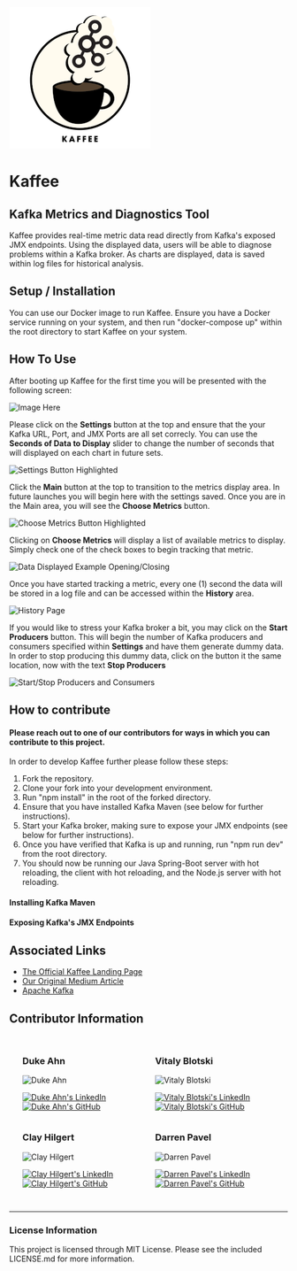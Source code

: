 ![Kaffee Logo](/src/assets/readme/logo256.png)

# Kaffee

## Kafka Metrics and Diagnostics Tool

Kaffee provides real-time metric data read directly from Kafka's exposed JMX endpoints.
Using the displayed data, users will be able to diagnose problems within a Kafka broker.
As charts are displayed, data is saved within log files for historical analysis.

## Setup / Installation

You can use our Docker image to run Kaffee. Ensure you have a Docker service running on your system, and then run "docker-compose up" within the root directory to start Kaffee on your system.

## How To Use

After booting up Kaffee for the first time you will be presented with the following screen:

![Image Here](image.link)

Please click on the **Settings** button at the top and ensure that the your Kafka URL, Port, and JMX Ports are all set correcly. You can use the **Seconds of Data to Display** slider to change the number of seconds that will displayed on each chart in future sets.

![Settings Button Highlighted](image.link)

Click the **Main** button at the top to transition to the metrics display area. In future launches you will begin here with the settings saved. Once you are in the Main area, you will see the **Choose Metrics** button.

![Choose Metrics Button Highlighted](image.link)

Clicking on **Choose Metrics** will display a list of available metrics to display. Simply check one of the check boxes to begin tracking that metric.

![Data Displayed Example Opening/Closing](image.link)

Once you have started tracking a metric, every one (1) second the data will be stored in a log file and can be accessed within the **History** area.

![History Page](image.link)

If you would like to stress your Kafka broker a bit, you may click on the **Start Producers** button. This will begin the number of Kafka producers and consumers specified within **Settings** and have them generate dummy data. In order to stop producing this dummy data, click on the button it the same location, now with the text **Stop Producers**

![Start/Stop Producers and Consumers](image.link)

## How to contribute

#### Please reach out to one of our contributors for ways in which you can contribute to this project.

In order to develop Kaffee further please follow these steps:

1. Fork the repository.
2. Clone your fork into your development environment.
3. Run "npm install" in the root of the forked directory.
4. Ensure that you have installed Kafka Maven (see below for further instructions).
5. Start your Kafka broker, making sure to expose your JMX endpoints (see below for further instructions).
6. Once you have verified that Kafka is up and running, run "npm run dev" from the root directory.
7. You should now be running our Java Spring-Boot server with hot reloading, the client with hot reloading, and the Node.js server with hot reloading.

#### Installing Kafka Maven

#### Exposing Kafka's JMX Endpoints

## Associated Links

- [The Official Kaffee Landing Page](http://firebase.here/)
- [Our Original Medium Article](http://medium.article.here/)
- [Apache Kafka](https://kafka.apache.org/)

## Contributor Information

<ul style="list-style: none; display: inline-grid; grid-template-columns: 1fr 1fr;">
  <li>
    <h3>Duke Ahn</h3>
    <img src="profile.png" alt="Duke Ahn">
    <p>
    <a href="http://linkedin.com/"><img src="linkedinlogo.png" alt="Duke Ahn's LinkedIn" /></a>
    <a href="http://github.com/"><img src="githublogo.png" alt="Duke Ahn's GitHub" /></a>
    </p>
  </li>
  <li>
    <h3>Vitaly Blotski</h3>
    <img src="profile.png" alt="Vitaly Blotski">
    <p>
    <a href="http://linkedin.com/"><img src="linkedinlogo.png" alt="Vitaly Blotski's LinkedIn" /></a>
    <a href="http://github.com/"><img src="githublogo.png" alt="Vitaly Blotski's GitHub" /></a>
    </p>
  </li>
  <li>
    <h3>Clay Hilgert</h3>
    <img src="profile.png" alt="Clay Hilgert">
    <p>
    <a href="http://linkedin.com/"><img src="linkedinlogo.png" alt="Clay Hilgert's LinkedIn" /></a>
    <a href="http://github.com/"><img src="githublogo.png" alt="Clay Hilgert's GitHub" /></a>
    </p>
  </li>
  <li>
    <h3>Darren Pavel</h3>
    <img src="profile.png" alt="Darren Pavel">
    <p>
    <a href="http://linkedin.com/"><img src="linkedinlogo.png" alt="Darren Pavel's LinkedIn" /></a>
    <a href="http://github.com/"><img src="githublogo.png" alt="Darren Pavel's GitHub" /></a>
    </p>
  </li>
</ul>

---

### License Information

This project is licensed through MIT License. Please see the included LICENSE.md for more information.
